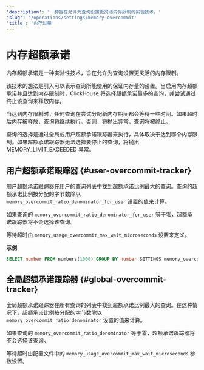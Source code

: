 ```yaml
---
'description': '一种旨在允许为查询设置更灵活内存限制的实验技术。'
'slug': '/operations/settings/memory-overcommit'
'title': '内存过量'
---
```





# 内存超额承诺

内存超额承诺是一种实验性技术，旨在允许为查询设置更灵活的内存限制。

该技术的想法是引入可以表示查询所能使用的保证内存量的设置。当启用内存超额承诺并且达到内存限制时，ClickHouse 将选择超额承诺最多的查询，并尝试通过终止该查询来释放内存。

当达到内存限制时，任何查询在尝试分配新内存期间都会等待一些时间。如果超时后内存被释放，查询将继续执行。否则，将抛出异常，查询将被终止。

查询的选择是通过全局或用户超额承诺跟踪器来执行，具体取决于达到哪个内存限制。如果超额承诺跟踪器无法选择要停止的查询，将抛出 MEMORY_LIMIT_EXCEEDED 异常。

## 用户超额承诺跟踪器 {#user-overcommit-tracker}

用户超额承诺跟踪器在用户的查询列表中找到超额承诺比例最大的查询。查询的超额承诺比例按分配的字节数除以 `memory_overcommit_ratio_denominator_for_user` 设置的值来计算。

如果查询的 `memory_overcommit_ratio_denominator_for_user` 等于零，超额承诺跟踪器将不会选择该查询。

等待超时由 `memory_usage_overcommit_max_wait_microseconds` 设置来定义。

**示例**

```sql
SELECT number FROM numbers(1000) GROUP BY number SETTINGS memory_overcommit_ratio_denominator_for_user=4000, memory_usage_overcommit_max_wait_microseconds=500
```

## 全局超额承诺跟踪器 {#global-overcommit-tracker}

全局超额承诺跟踪器在所有查询的列表中找到超额承诺比例最大的查询。在这种情况下，超额承诺比例按分配的字节数除以 `memory_overcommit_ratio_denominator` 设置的值来计算。

如果查询的 `memory_overcommit_ratio_denominator` 等于零，超额承诺跟踪器将不会选择该查询。

等待超时由配置文件中的 `memory_usage_overcommit_max_wait_microseconds` 参数设置。
